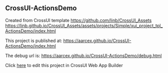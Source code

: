 ## CrossUI-ActionsDemo
Created from CrossUI template https://github.com/linb/CrossUI_Assets
                                                     https://linb.github.io/CrossUI_Assets/assets/projects/Simple/xui_project_tpl_ActionsDemo/index.html

This project is published at: https://aarcex.github.io/CrossUI-ActionsDemo/index.html

The debug url is: https://aarcex.github.io/CrossUI-ActionsDemo/debug.html

Click [here](https://crossui.com/RADGithub/#!from=github&owner=aarcex&repo=CrossUI-ActionsDemo) to edit this project in CrossUI Web App Builder
